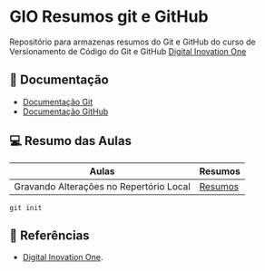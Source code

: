
# GIO Resumos git e GitHub

Repositório para armazenas resumos do Git e GitHub do curso de Versionamento de Código do Git e GitHub
[Digital Inovation One](https://web.dio.me/)

## 📖 Documentação
- [Documentação Git](https://git-scm.com/)
- [Documentação GitHub](https://github.com/)

## 💻 Resumo das Aulas
| Aulas | Resumos|
|-------|--------|
|Gravando Alterações no Repertório Local | [Resumos](https://git-scm.com/about) |

```
git init 
```

## 🔎 Referências
- [Digital Inovation One](https://git-scm.com/about).